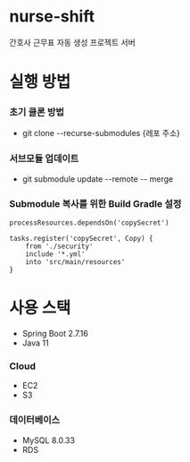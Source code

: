 # nurse-shift
간호사 근무표 자동 생성 프로젝트 서버

# 실행 방법

### 초기 클론 방법
- git clone --recurse-submodules {레포 주소}

### 서브모듈 업데이트
- git submodule update --remote -- merge

### Submodule 복사를 위한 Build Gradle 설정
```
processResources.dependsOn('copySecret')

tasks.register('copySecret', Copy) {
    from './security'
    include '*.yml'
    into 'src/main/resources'
}
```

# 사용 스택
- Spring Boot 2.7.16
- Java 11

### Cloud 
- EC2
- S3

### 데이터베이스
- MySQL 8.0.33
- RDS